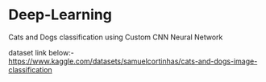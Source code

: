 # Deep-Learning 
Cats and Dogs classification using Custom CNN Neural Network  

dataset link below:-
https://www.kaggle.com/datasets/samuelcortinhas/cats-and-dogs-image-classification
